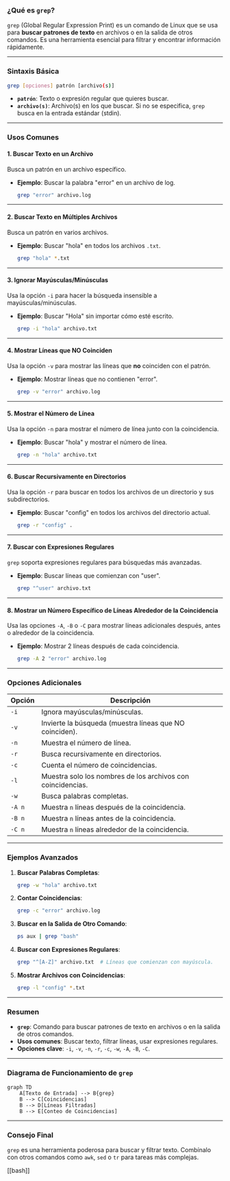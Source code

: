 
### **¿Qué es `grep`?**

`grep` (Global Regular Expression Print) es un comando de Linux que se usa para **buscar patrones de texto** en archivos o en la salida de otros comandos. Es una herramienta esencial para filtrar y encontrar información rápidamente.

---

### **Sintaxis Básica**

```bash
grep [opciones] patrón [archivo(s)]
```

- **`patrón`**: Texto o expresión regular que quieres buscar.
- **`archivo(s)`**: Archivo(s) en los que buscar. Si no se especifica, `grep` busca en la entrada estándar (stdin).

---

### **Usos Comunes**

#### 1. **Buscar Texto en un Archivo**
Busca un patrón en un archivo específico.

- **Ejemplo**: Buscar la palabra "error" en un archivo de log.
  ```bash
  grep "error" archivo.log
  ```

---

#### 2. **Buscar Texto en Múltiples Archivos**
Busca un patrón en varios archivos.

- **Ejemplo**: Buscar "hola" en todos los archivos `.txt`.
  ```bash
  grep "hola" *.txt
  ```

---

#### 3. **Ignorar Mayúsculas/Minúsculas**
Usa la opción `-i` para hacer la búsqueda insensible a mayúsculas/minúsculas.

- **Ejemplo**: Buscar "Hola" sin importar cómo esté escrito.
  ```bash
  grep -i "hola" archivo.txt
  ```

---

#### 4. **Mostrar Líneas que NO Coinciden**
Usa la opción `-v` para mostrar las líneas que **no** coinciden con el patrón.

- **Ejemplo**: Mostrar líneas que no contienen "error".
  ```bash
  grep -v "error" archivo.log
  ```

---

#### 5. **Mostrar el Número de Línea**
Usa la opción `-n` para mostrar el número de línea junto con la coincidencia.

- **Ejemplo**: Buscar "hola" y mostrar el número de línea.
  ```bash
  grep -n "hola" archivo.txt
  ```

---

#### 6. **Buscar Recursivamente en Directorios**
Usa la opción `-r` para buscar en todos los archivos de un directorio y sus subdirectorios.

- **Ejemplo**: Buscar "config" en todos los archivos del directorio actual.
  ```bash
  grep -r "config" .
  ```

---

#### 7. **Buscar con Expresiones Regulares**
`grep` soporta expresiones regulares para búsquedas más avanzadas.

- **Ejemplo**: Buscar líneas que comienzan con "user".
  ```bash
  grep "^user" archivo.txt
  ```

---

#### 8. **Mostrar un Número Específico de Líneas Alrededor de la Coincidencia**
Usa las opciones `-A`, `-B` o `-C` para mostrar líneas adicionales después, antes o alrededor de la coincidencia.

- **Ejemplo**: Mostrar 2 líneas después de cada coincidencia.
  ```bash
  grep -A 2 "error" archivo.log
  ```

---

### **Opciones Adicionales**

| Opción | Descripción                                                                 |
|--------|-----------------------------------------------------------------------------|
| `-i`   | Ignora mayúsculas/minúsculas.                                               |
| `-v`   | Invierte la búsqueda (muestra líneas que NO coinciden).                     |
| `-n`   | Muestra el número de línea.                                                 |
| `-r`   | Busca recursivamente en directorios.                                        |
| `-c`   | Cuenta el número de coincidencias.                                          |
| `-l`   | Muestra solo los nombres de los archivos con coincidencias.                 |
| `-w`   | Busca palabras completas.                                                   |
| `-A n` | Muestra `n` líneas después de la coincidencia.                              |
| `-B n` | Muestra `n` líneas antes de la coincidencia.                                |
| `-C n` | Muestra `n` líneas alrededor de la coincidencia.                            |

---

### **Ejemplos Avanzados**

1. **Buscar Palabras Completas**:
   ```bash
   grep -w "hola" archivo.txt
   ```

2. **Contar Coincidencias**:
   ```bash
   grep -c "error" archivo.log
   ```

3. **Buscar en la Salida de Otro Comando**:
   ```bash
   ps aux | grep "bash"
   ```

4. **Buscar con Expresiones Regulares**:
   ```bash
   grep "^[A-Z]" archivo.txt  # Líneas que comienzan con mayúscula.
   ```

5. **Mostrar Archivos con Coincidencias**:
   ```bash
   grep -l "config" *.txt
   ```

---

### **Resumen**

- **`grep`**: Comando para buscar patrones de texto en archivos o en la salida de otros comandos.
- **Usos comunes**: Buscar texto, filtrar líneas, usar expresiones regulares.
- **Opciones clave**: `-i`, `-v`, `-n`, `-r`, `-c`, `-w`, `-A`, `-B`, `-C`.

---

### **Diagrama de Funcionamiento de `grep`**

```mermaid
graph TD
    A[Texto de Entrada] --> B{grep}
    B --> C[Coincidencias]
    B --> D[Líneas Filtradas]
    B --> E[Conteo de Coincidencias]
```

---

### **Consejo Final**

`grep` es una herramienta poderosa para buscar y filtrar texto. Combínalo con otros comandos como `awk`, `sed` o `tr` para tareas más complejas.

[[bash]]